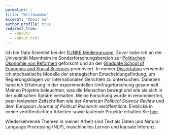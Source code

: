 ```yaml
---
permalink: /
title: "Willkommen"
excerpt: "About me"
author_profile: true
redirect_from: 
  - /about/
  - /about.html
---
```


Ich bin Data Scientist bei der [FUNKE Mediengruppe](https://www.funkemedien.de/de/). Zuvor habe ich an der Universität Mannheim im  Sonderforschungsbereich zur [Politischen Ökonomie von Reformen](https://www.uni-mannheim.de/reforms/) geforscht und an der [Graduate School of Economic and Social Sciences](https://www.uni-mannheim.de/gess/) promoviert. In meiner [Dissertation](https://madoc.bib.uni-mannheim.de/63025/) verwende ich stochastische Modelle der strategischen Entscheidungsfindung, um Regierungsklagen vor internationalen Gerichten zu untersuchen. Daneben habe ich Erfahrung in der experimentellen Umfrageforschung gesammelt. Meinen Projekte beleuchten, was die Menschen bewegt und wie sie sich in der politischen Sphäre verhalten. Meine Forschung wurde in renommierten, peer-reviewten Zeitschriften wie der _American Political Science Review_ und dem _European Journal of Political Research_ veröffentlicht. Einblicke in meine veröffentlichten Arbeiten sowie laufende Projekte erhalten Sie [hier](https://davidhilpert.github.io/portfolio/). 

Wiederkehrende Themen in meiner Arbeit sind Text als Daten und Natural Language Processing (NLP), maschinelles Lernen und kausale Inferenz.